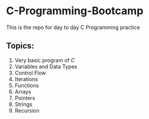 # C-Programming-Bootcamp
This is the repo for day to day C Programming practice

## Topics:
1. Very basic program of *C*
2. Variables and Data Types
3. Control Flow
4. Iterations
5. Functions
6. Arrays
7. Pointers
8. Strings
9. Recursion
